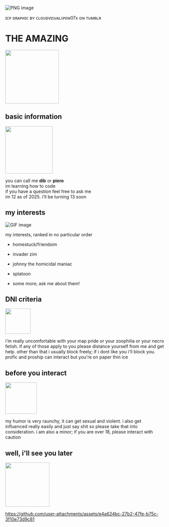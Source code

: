  ![PNG image](https://github.com/user-attachments/assets/fa099398-a464-47de-bcf2-a444e35a9ee2)
 <p>ɪᴄᴘ ɢʀᴀᴘʜɪᴄ ʙʏ ᴄʟᴏᴜᴅᴠɪꜱᴜᴀʟꜱᴘᴇᴡ07x ᴏɴ ᴛᴜᴍʙʟʀ </p>
<h1>THE AMAZING </h1>

<img src= "https://github.com/user-attachments/assets/eb520dee-a8ac-41db-b36a-223b5e407f1b" width=170>

<h2>basic information</h2>

<img src= "https://github.com/user-attachments/assets/c1d7900b-2c1b-4bb5-bc18-9e5235095332" width=150>

<p>you can call me <strong>dib</strong> or <strong>piero</strong> <br> im learning how to code <br> if you have a question feel free to ask me <br> im 12 as of 2025. i'll be turning 13 soon  </p>
<h2>my interests</h2>

![GIF image](https://github.com/user-attachments/assets/d4b61b59-bc44-47b0-8713-d4d6af19d20f)
<p>my interests, ranked in no particular order</p>
<ul> 
  <li><p>homestuck/friendsim</p></li>
<li><p>invader zim</p></li>
<li><p>johnny the homicidal maniac</p>
<li><p>splatoon</p></li>
<li><p>some more; ask me about them!</p></li>

  
</ul>
<h2>DNI criteria</h2>
<img src="https://github.com/user-attachments/assets/78f5d868-38c9-490b-a1e0-abaedac7ec57" width=80>
<p>i'm really uncomfortable with your map pride or your zoophilia or your necro fetish. if any of those apply to you please distance yourself from me and get help. other than that i usually block freely; if i dont like you i'll block you. profic and proship can interact but you're on paper thin ice</p>
<h2>before you interact</h2>
<img src="https://github.com/user-attachments/assets/eae4e47d-ba64-43e6-a48d-7231ad64065f" width="100">
<p>my humor is very raunchy, it can get sexual and violent. i also get influenced really easily and just say shit so please take that into consideration. i am also a minor; if you are over 18, please interact with caution </p>
<h2>well, i'll see you later</h2>
<img src="https://github.com/user-attachments/assets/6234ed7e-80c4-4020-a2dd-9392d601987e" width="140">


https://github.com/user-attachments/assets/e4a624bc-27b2-47fe-b75c-3f10e73d9c81

